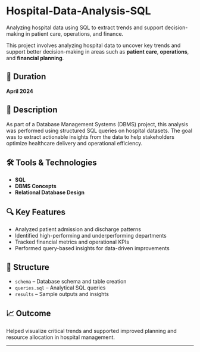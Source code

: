 # Hospital-Data-Analysis-SQL
Analyzing hospital data using SQL to extract trends and support decision-making in patient care, operations, and finance.

This project involves analyzing hospital data to uncover key trends and support better decision-making in areas such as **patient care**, **operations**, and **financial planning**.

## 📅 Duration
**April 2024**

## 📌 Description
As part of a Database Management Systems (DBMS) project, this analysis was performed using structured SQL queries on hospital datasets. The goal was to extract actionable insights from the data to help stakeholders optimize healthcare delivery and operational efficiency.

## 🛠️ Tools & Technologies
- **SQL**
- **DBMS Concepts**
- **Relational Database Design**

## 🔍 Key Features
- Analyzed patient admission and discharge patterns  
- Identified high-performing and underperforming departments  
- Tracked financial metrics and operational KPIs  
- Performed query-based insights for data-driven improvements

## 📁 Structure
- `schema` – Database schema and table creation  
- `queries.sql` – Analytical SQL queries  
- `results` – Sample outputs and insights

## 📈 Outcome
Helped visualize critical trends and supported improved planning and resource allocation in hospital management.

---

